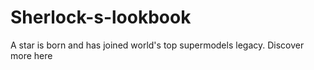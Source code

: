 # Sherlock-s-lookbook
A star is born and has joined world's top supermodels legacy. Discover more here
